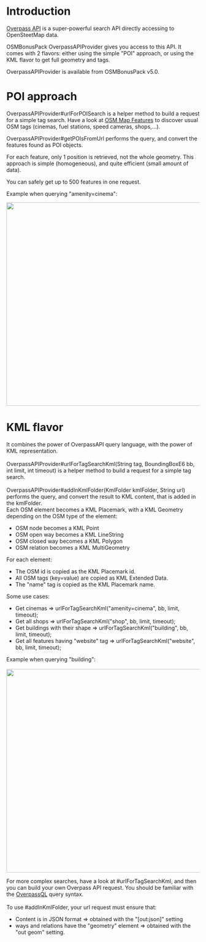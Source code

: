 

# Introduction #
[Overpass API](http://wiki.openstreetmap.org/wiki/Overpass_API) is a super-powerful search API directly accessing to OpenSteetMap data.

OSMBonusPack OverpassAPIProvider gives you access to this API. It comes with 2 flavors: either using the simple "POI" approach, or using the KML flavor to get full geometry and tags.

OverpassAPIProvider is available from OSMBonusPack v5.0.

# POI approach #

OverpassAPIProvider#urlForPOISearch is a helper method to build a request for a simple tag search. Have a look at [OSM Map Features](http://wiki.openstreetmap.org/wiki/Map_Features) to discover usual OSM tags (cinemas, fuel stations, speed cameras, shops,...).

OverpassAPIProvider#getPOIsFromUrl performs the query, and convert the features found as POI objects.

For each feature, only 1 position is retrieved, not the whole geometry. This approach is simple (homogeneous), and quite efficient (small amount of data).

You can safely get up to 500 features in one request.

Example when querying "amenity=cinema":

<img src='http://osmbonuspack.googlecode.com/svn/BonusPackDownloads/img/osmbonuspackdemo_4_2.png' height='530'>

<h1>KML flavor</h1>
It combines the power of OverpassAPI query language, with the power of KML  representation.<br>
<br>
OverpassAPIProvider#urlForTagSearchKml(String tag, BoundingBoxE6 bb, int limit, int timeout) is a helper method to build a request for a simple tag search.<br>
<br>
OverpassAPIProvider#addInKmlFolder(KmlFolder kmlFolder, String url) performs the query, and convert the result to KML content, that is added in the kmlFolder.<br>
Each OSM element becomes a KML Placemark, with a KML Geometry depending on the OSM type of the element:<br>
<ul><li>OSM node becomes a KML Point<br>
</li><li>OSM open way becomes a KML LineString<br>
</li><li>OSM closed way becomes a KML Polygon<br>
</li><li>OSM relation becomes a KML MultiGeometry</li></ul>

For each element:<br>
<ul><li>The OSM id is copied as the KML Placemark id.<br>
</li><li>All OSM tags (key=value) are copied as KML Extended Data.<br>
</li><li>The "name" tag is copied as the KML Placemark name.</li></ul>


Some use cases:<br>
<ul><li>Get cinemas => urlForTagSearchKml("amenity=cinema", bb, limit, timeout);<br>
</li><li>Get all shops => urlForTagSearchKml("shop", bb, limit, timeout);<br>
</li><li>Get buildings with their shape => urlForTagSearchKml("building", bb, limit, timeout);<br>
</li><li>Get all features having "website" tag => urlForTagSearchKml("website", bb, limit, timeout);</li></ul>

Example when querying "building":<br>
<br>
<img src='http://osmbonuspack.googlecode.com/svn/BonusPackDownloads/img/osmbonuspackdemo_13.png' height='530'>

For more complex searches, have a look at #urlForTagSearchKml, and then you can build your own Overpass API request. You should be familiar with the <a href='http://wiki.openstreetmap.org/wiki/Overpass_API/Overpass_QL'>OverpassQL</a> query syntax.<br>
<br>
To use #addInKmlFolder, your url request must ensure that:<br>
<ul><li>Content is in JSON format => obtained with the "[out:json]" setting<br>
</li><li>ways and relations have the "geometry" element => obtained with the "out geom" setting.